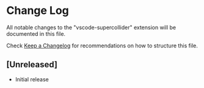 # Change Log

All notable changes to the "vscode-supercollider" extension will be documented in this file.

Check [Keep a Changelog](http://keepachangelog.com/) for recommendations on how to structure this file.

## [Unreleased]

- Initial release